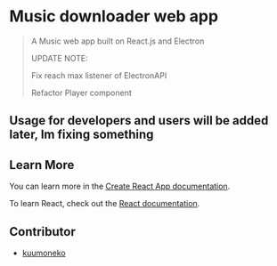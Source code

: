 # Music downloader web app

> A Music web app built on React.js and Electron
>
> UPDATE NOTE:
>
> Fix reach max listener of ElectronAPI
>
> Refactor Player component

## Usage for developers and users will be added later, Im fixing something

## Learn More

You can learn more in the [Create React App documentation](https://facebook.github.io/create-react-app/docs/getting-started).

To learn React, check out the [React documentation](https://reactjs.org/).

## Contributor

- [kuumoneko](https://github.com/kuumoneko)
